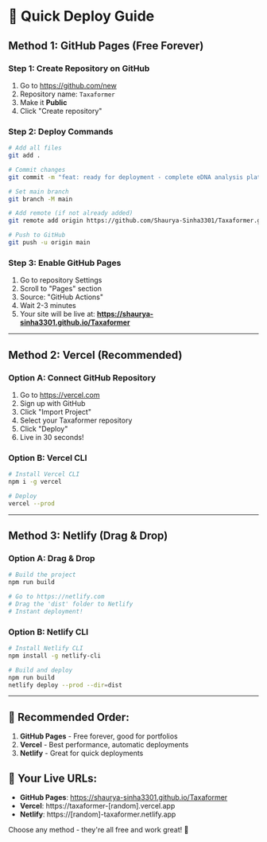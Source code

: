 # 🚀 Quick Deploy Guide

## Method 1: GitHub Pages (Free Forever)

### Step 1: Create Repository on GitHub
1. Go to https://github.com/new
2. Repository name: `Taxaformer`
3. Make it **Public**
4. Click "Create repository"

### Step 2: Deploy Commands
```bash
# Add all files
git add .

# Commit changes
git commit -m "feat: ready for deployment - complete eDNA analysis platform"

# Set main branch
git branch -M main

# Add remote (if not already added)
git remote add origin https://github.com/Shaurya-Sinha3301/Taxaformer.git

# Push to GitHub
git push -u origin main
```

### Step 3: Enable GitHub Pages
1. Go to repository Settings
2. Scroll to "Pages" section
3. Source: "GitHub Actions"
4. Wait 2-3 minutes
5. Your site will be live at: **https://shaurya-sinha3301.github.io/Taxaformer**

---

## Method 2: Vercel (Recommended)

### Option A: Connect GitHub Repository
1. Go to https://vercel.com
2. Sign up with GitHub
3. Click "Import Project"
4. Select your Taxaformer repository
5. Click "Deploy"
6. Live in 30 seconds!

### Option B: Vercel CLI
```bash
# Install Vercel CLI
npm i -g vercel

# Deploy
vercel --prod
```

---

## Method 3: Netlify (Drag & Drop)

### Option A: Drag & Drop
```bash
# Build the project
npm run build

# Go to https://netlify.com
# Drag the 'dist' folder to Netlify
# Instant deployment!
```

### Option B: Netlify CLI
```bash
# Install Netlify CLI
npm install -g netlify-cli

# Build and deploy
npm run build
netlify deploy --prod --dir=dist
```

---

## 🎯 Recommended Order:

1. **GitHub Pages** - Free forever, good for portfolios
2. **Vercel** - Best performance, automatic deployments
3. **Netlify** - Great for quick deployments

## 🔗 Your Live URLs:
- **GitHub Pages**: https://shaurya-sinha3301.github.io/Taxaformer
- **Vercel**: https://taxaformer-[random].vercel.app
- **Netlify**: https://[random]-taxaformer.netlify.app

Choose any method - they're all free and work great! 🚀